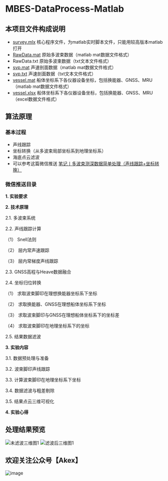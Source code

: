 # MBES-DataProcess-Matlab

## 本项目文件构成说明
- [survey.mlx](https://github.com/AkexStar/MBES-DataProcess-Matlab/blob/main/survey.mlx) 核心程序文件，为matlab实时脚本文件，只能用较高版本matlab打开
- [RawData.mat](https://github.com/AkexStar/MBES-DataProcess-Matlab/blob/main/RawData.mat) 原始多波束数据（matlab mat数据文件格式）
- RawData.txt 原始多波束数据（txt文本文件格式）
- [svp.mat](https://github.com/AkexStar/MBES-DataProcess-Matlab/blob/main/svp.mat) 声速剖面数据（matlab mat数据文件格式）
- [svp.txt](https://github.com/AkexStar/MBES-DataProcess-Matlab/blob/main/svp.txt) 声速剖面数据（txt文本文件格式）
- [vessel.mat](https://github.com/AkexStar/MBES-DataProcess-Matlab/blob/main/vessel.mat) 船体坐标系下各仪器设备坐标，包括换能器、GNSS、MRU（matlab mat数据文件格式）
- [vessel.xlsx](https://github.com/AkexStar/MBES-DataProcess-Matlab/blob/main/vessel.xlsx) 船体坐标系下各仪器设备坐标，包括换能器、GNSS、MRU（excel数据文件格式）

## 算法原理

### 基本过程
- 声线跟踪
- 坐标转换（从多波束局部坐标系到地理坐标系）
- 海底点云滤波
- 可以参考这篇微信推送 [笔记丨多波束测深数据简单处理（声线跟踪+坐标转换）](https://mp.weixin.qq.com/s/uopvvRfChe-lT3MKV3yVUg)

### 微信推送目录
**1. 实验要求**

**2. 技术原理**

  2.1. 多波束系统
  
  2.2. 声线跟踪计算
  
（1） Snell法则

（2） 层内常声速跟踪

（3） 层内常梯度声线跟踪
    
  2.3. GNSS高程与Heave数据融合
  
  2.4. 坐标归位转换
  
（1） 求取波束脚印在理想换能器坐标系下坐标  

（2） 求取换能器、GNSS在理想船体坐标系下坐标

（3） 求取波束脚印与GNSS在理想船体坐标系下的坐标差

（4） 求取波束脚印在地理坐标系下的坐标
    
2.5. 结果数据滤波

**3. 实验内容**

  3.1. 数据预处理与准备
  
  3.2. 波束脚印声线跟踪
  
  3.3. 计算波束脚印在地理坐标系下坐标
  
  3.4. 数据滤波与粗差剔除
  
  3.5. 结果点云三维可视化

**4. 实验心得**

## 处理结果预览
![未滤波三维图1](https://user-images.githubusercontent.com/55226358/227261659-98959b37-96f6-40ed-9d5b-66ffb424715d.png)
![滤波后三维图1](https://user-images.githubusercontent.com/55226358/227261774-2df50aac-0577-4888-a7ee-2c448e8ce77e.png)


## 欢迎关注公众号【Akex】
![image](https://user-images.githubusercontent.com/55226358/227260968-d5fe3591-b752-4554-b815-194df4d3bcb2.png)

